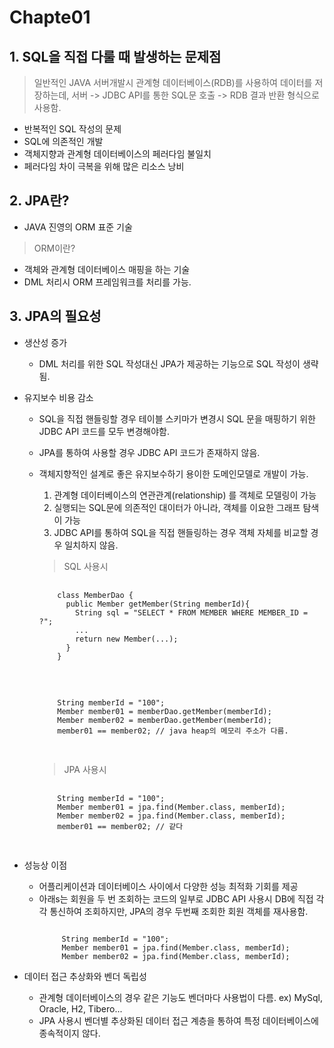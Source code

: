 # Chapte01 

## 1. SQL을 직접 다룰 때 발생하는 문제점
 > 일반적인 JAVA 서버개발시 관계형 데이터베이스(RDB)를 사용하여 데이터를 저장하는데, 서버 -> JDBC API를 통한 SQL문 호출 -> RDB 결과 반환 형식으로 사용함.
  - 반복적인 SQL 작성의 문제
  - SQL에 의존적인 개발
  - 객체지향과 관계형 데이터베이스의 페러다임 불일치
  - 페러다임 차이 극복을 위해 많은 리소스 낭비

## 2. JPA란?
- JAVA 진영의 ORM 표준 기술
 > ORM이란?
   - 객체와 관계형 데이터베이스 매핑을 하는 기술
   - DML 처리시 ORM 프레임워크를 처리를 가능.

## 3. JPA의 필요성
 - 생산성 증가
    
    + DML 처리를 위한 SQL 작성대신 JPA가 제공하는 기능으로 SQL 작성이 생략됨.
    
 - 유지보수 비용 감소
    + SQL을 직접 핸들링할 경우 테이블 스키마가 변경시 SQL 문을 매핑하기 위한 JDBC API 코드를 모두 변경해야함.
    + JPA를 통하여 사용할 경우 JDBC API 코드가 존재하지 않음.
    + 객체지향적인 설계로 좋은 유지보수하기 용이한 도메인모델로 개발이 가능.
       1. 관계형 데이터베이스의 연관관계(relationship) 를 객체로 모델링이 가능
       2. 실행되는 SQL문에 의존적인 대이터가 아니라, 객체를 이요한 그래프 탐색이 가능
       3. JDBC API를 통하여 SQL을 직접 핸들링하는 경우 객체 자체를 비교할 경우 일치하지 않음.
       
       > SQL 사용시
       <pre>
        <code>
          class MemberDao {
            public Member getMember(String memberId){
              String sql = "SELECT * FROM MEMBER WHERE MEMBER_ID = ?";
              ...
              return new Member(...);
            }
          }
        </code>
       </pre>
       <pre>
        <code>
          String memberId = "100";
          Member member01 = memberDao.getMember(memberId);
          Member member02 = memberDao.getMember(memberId);
          member01 == member02; // java heap의 메모리 주소가 다름.
        </code>
       </pre>

       > JPA 사용시
        <pre>
        <code>
          String memberId = "100";
          Member member01 = jpa.find(Member.class, memberId);
          Member member02 = jpa.find(Member.class, memberId);
          member01 == member02; // 같다
        </code>
       </pre>
    
 - 성능상 이점
   + 어플리케이션과 데이터베이스 사이에서 다양한 성능 최적화 기회를 제공
   + 아래s는 회원을 두 번 조회하는 코드의 일부로 JDBC API 사용시 DB에 직접 각각 통신하여 조회하지만, JPA의 경우 두번째 조회한 회원 객체를 재사용함.
     <pre><code>
          String memberId = "100";
          Member member01 = jpa.find(Member.class, memberId);
          Member member02 = jpa.find(Member.class, memberId);
     </code></pre>

 - 데이터 접근 추상화와 벤더 독립성
   
   + 관계형 데이터베이스의 경우 같은 기능도 벤더마다 사용법이 다름. ex) MySql, Oracle, H2, Tibero...
   + JPA 사용시 벤더별 추상화된 데이터 접근 계층을 통하여 특정 데이터베이스에 종속적이지 않다.
   

 

